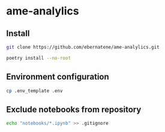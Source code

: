 # ame-analylics

## Install

```bash
git clone https://github.com/ebernatene/ame-analylics.git
```

```bash
poetry install --no-root
```

## Environment configuration

```bash
cp .env_template .env
```

## Exclude notebooks from repository

```bash
echo "notebooks/*.ipynb" >> .gitignore
```